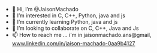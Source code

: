 - 👋 Hi, I’m @JaisonMachado
- 👀 I’m interested in C, C++, Python, java and js 
- 🌱 I’m currently learning Python, java and js
- 💞️ I’m looking to collaborate on C, C++, Java and Js
- 📫 How to reach me ... i'm in jaisonmachado.ans@gmail, www.linkedin.com/in/jaison-machado-0aa9b4127


<!---
JaisonMachado/JaisonMachado is a ✨ special ✨ repository because its `README.md` (this file) appears on your GitHub profile.
You can click the Preview link to take a look at your changes.
--->
